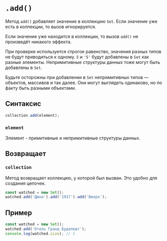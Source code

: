 # `.add()`

Метод `add()` добавляет значение в коллекцию `Set`. Если значение уже есть в коллекции, то вызов игнорируется.

Если значение уже находится в коллекции, то вызов `add()` не произведёт никакого эффекта.

При проверке используется строгое равенство, значения разных типов не будут приводиться к одному. `5` и `'5'` будут добавлены в `Set` как разные элементы. Непримитивные структуры данных тоже могут быть добавлены в `Set`.

Будьте осторожны при добавлении в `Set` непримитивных типов — объектов, массивов и так далее. Они могут выглядеть одинаково, но по факту быть разными объектами.

## Синтаксис

```js
collection.add(element);
```

### `element`

Элемент - примитивные и непримитивные структуры данных.

## Возвращает

### `collection`

Метод возвращает коллекцию, у которой был вызван. Это удобно для создания цепочек.

```js
const watched = new Set();
watched.add('Дюна').add('1917').add('Вверх');
```

## Пример

```js
const watched = new Set();
watched.add('Отель Гранд Будапешт');
console.log(watched.size); // 1
```
